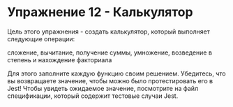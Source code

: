 # Упражнение 12 - Калькулятор

Цель этого упражнения - создать калькулятор, который выполняет следующие операции:

сложение, вычитание, получение суммы, умножение, возведение в степень и нахождение факториала

Для этого заполните каждую функцию своим решением. Убедитесь, что вы возвращаете значение, чтобы можно было протестировать его в Jest! Чтобы увидеть ожидаемое значение,
посмотрите на файл спецификации, который содержит тестовые случаи Jest.
